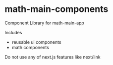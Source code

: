 # math-main-components

Component Library for math-main-app

Includes
- reusable ui components
- math components

Do not use any of next.js features like next/link
